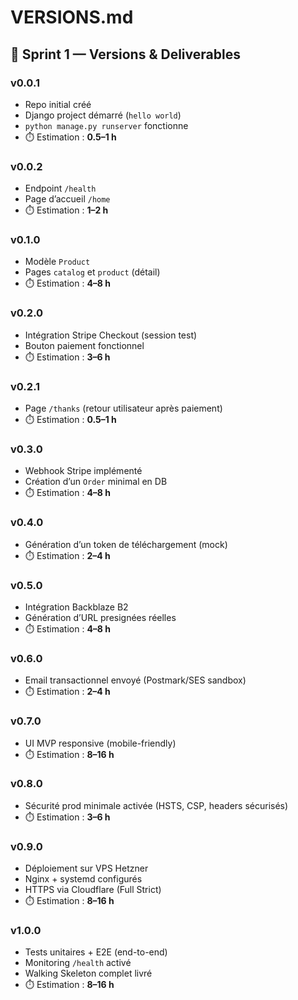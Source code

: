 # VERSIONS.md

## 🚀 Sprint 1 — Versions & Deliverables

### v0.0.1
- Repo initial créé
- Django project démarré (`hello world`)
- `python manage.py runserver` fonctionne
- ⏱️ Estimation : **0.5–1 h**

### v0.0.2
- Endpoint `/health`
- Page d’accueil `/home`
- ⏱️ Estimation : **1–2 h**

### v0.1.0
- Modèle `Product`
- Pages `catalog` et `product` (détail)
- ⏱️ Estimation : **4–8 h**

### v0.2.0
- Intégration Stripe Checkout (session test)
- Bouton paiement fonctionnel
- ⏱️ Estimation : **3–6 h**

### v0.2.1
- Page `/thanks` (retour utilisateur après paiement)
- ⏱️ Estimation : **0.5–1 h**

### v0.3.0
- Webhook Stripe implémenté
- Création d’un `Order` minimal en DB
- ⏱️ Estimation : **4–8 h**

### v0.4.0
- Génération d’un token de téléchargement (mock)
- ⏱️ Estimation : **2–4 h**

### v0.5.0
- Intégration Backblaze B2
- Génération d’URL presignées réelles
- ⏱️ Estimation : **4–8 h**

### v0.6.0
- Email transactionnel envoyé (Postmark/SES sandbox)
- ⏱️ Estimation : **2–4 h**

### v0.7.0
- UI MVP responsive (mobile-friendly)
- ⏱️ Estimation : **8–16 h**

### v0.8.0
- Sécurité prod minimale activée (HSTS, CSP, headers sécurisés)
- ⏱️ Estimation : **3–6 h**

### v0.9.0
- Déploiement sur VPS Hetzner
- Nginx + systemd configurés
- HTTPS via Cloudflare (Full Strict)
- ⏱️ Estimation : **8–16 h**

### v1.0.0
- Tests unitaires + E2E (end-to-end)
- Monitoring `/health` activé
- Walking Skeleton complet livré
- ⏱️ Estimation : **8–16 h**